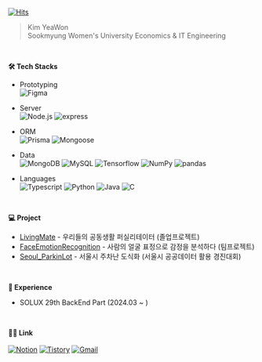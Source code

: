 [![Hits](https://hits.seeyoufarm.com/api/count/incr/badge.svg?url=https%3A%2F%2Fgithub.com%2Feonwy&count_bg=%23354B24&title_bg=%2374CB66&icon=&icon_color=%23E7E7E7&title=hits&edge_flat=false)](https://hits.seeyoufarm.com)
> Kim YeaWon <br> Sookmyung Women's University Economics & IT Engineering
<br>

**🛠️ Tech Stacks**
- Prototyping
  <br>
  ![Figma](https://img.shields.io/badge/Figma-F24E1E?style=plastic&logo=Figma&logoColor=white)
- Server
  <br>
  ![Node.js](https://img.shields.io/badge/Node.js-339933?style=plastic&logo=Node.js&logoColor=white)
  ![express](https://img.shields.io/badge/express-%23000000?style=plastic&logo=express&logoColor=white)
  <!--![Nest.js](https://img.shields.io/badge/Nest.js-E0234E?style=plastic&logo=Nest.js&logoColor=white)-->
- ORM
  <br>
  ![Prisma](https://img.shields.io/badge/Prisma-2D3748?style=plastic&logo=Prisma&logoColor=white)
  ![Mongoose](https://img.shields.io/badge/Mongoose-880000?style=plastic&logo=Mongoose&logoColor=white)
- Data
  <br>
  ![MongoDB](https://img.shields.io/badge/MongoDB-47A248style=plastic&logo=MongoDB&logoColor=white)
  ![MySQL](https://img.shields.io/badge/MySQL-4479A1?style=plastic&logo=MySQL&logoColor=white)
  ![Tensorflow](https://img.shields.io/badge/Tensorflow-FF6F00?style=plastic&logo=Tensorflow&logoColor=white)
  ![NumPy](https://img.shields.io/badge/numpy-%23013243?style=plastic&logo=numpy&logoColor=white)
  ![pandas](https://img.shields.io/badge/pandas-%23150458?style=plastic&logo=pandas&logoColor=white)

- Languages
  <br>
  ![Typescript](https://img.shields.io/badge/typescript-3178C6?style=plastic&logo=typescript&logoColor=white)
  ![Python](https://img.shields.io/badge/Python-3776AB?style=plastic&logo=Python&logoColor=white)
  ![Java](https://img.shields.io/badge/Java-007396?style=plastic&logo=Java&logoColor=white)
  ![C](https://img.shields.io/badge/C-A8B9CC?style=plastic&logo=C&logoColor=white)
<br>

**💻 Project**
- [LivingMate](https://github.com/LivingMate/LivingMate-Server) - 우리들의 공동생활 퍼실리테이터 (졸업프로젝트)
- [FaceEmotionRecognition](https://github.com/eonwy/FaceEmotionRecognition.git) - 사람의 얼굴 표정으로 감정을 분석하다 (팀프로젝트)
- [Seoul_ParkinLot](https://github.com/eonwy/parkinglot) - 서울시 주차난 도식화 (서울시 공공데이터 활용 경진대회)
<br>

**🧳 Experience**
- SOLUX 29th BackEnd Part (2024.03 ~ )
<br>

**🧑‍💻 Link**
<br><br>
[![Notion](https://img.shields.io/badge/resume-000000?style=plastic&logo=Notion&logoColor=white)](https://agreeable-music-390.notion.site/Yeawon-Kim-1b07e2574bbe4bc2b1db0ea2da8baf49?pvs=4)
[![Tistory](https://img.shields.io/badge/Tistory-000000?style=plastic&logo=Tistory&logoColor=white&link=https://eonwy.tistory.com/)](https://eonwy.tistory.com/)
[![Gmail](https://img.shields.io/badge/Gmail-EA4335?style=plastic&logo=Gmail&logoColor=white&link=mailto:yeawon.kim0521@gmail.com)](mailto:yeawon.kim0521@gmail.com)
